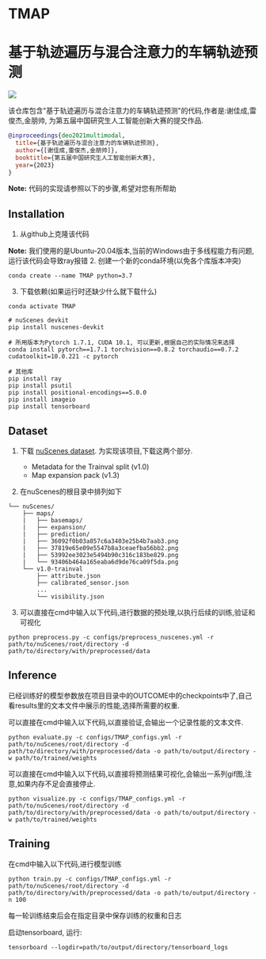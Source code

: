 # TMAP

# 基于轨迹遍历与混合注意力的车辆轨迹预测

![](https://github.com/jiachengxie/TMAP.git)




该仓库包含"基于轨迹遍历与混合注意力的车辆轨迹预测"的代码,作者是:谢佳成,雷俊杰,金朋帅, 为第五届中国研究生人工智能创新大赛的提交作品.

```bibtex
@inproceedings{deo2021multimodal,
  title={基于轨迹遍历与混合注意力的车辆轨迹预测},
  author={[谢佳成,雷俊杰,金朋帅]},
  booktitle={第五届中国研究生人工智能创新大赛},
  year={2023}
}
```


**Note:** 代码的实现请参照以下的步骤,希望对您有所帮助


## Installation

1. 从github上克隆该代码

**Note:** 我们使用的是Ubuntu-20.04版本,当前的Windows由于多线程能力有问题,运行该代码会导致ray报错
2. 创建一个新的conda环境(以免各个库版本冲突) 
``` shell
conda create --name TMAP python=3.7
```

3. 下载依赖(如果运行时还缺少什么就下载什么)
```shell
conda activate TMAP

# nuScenes devkit
pip install nuscenes-devkit

# 所用版本为Pytorch 1.7.1, CUDA 10.1, 可以更新,根据自己的实际情况来选择
conda install pytorch==1.7.1 torchvision==0.8.2 torchaudio==0.7.2 cudatoolkit=10.0.221 -c pytorch

# 其他库
pip install ray
pip install psutil
pip install positional-encodings==5.0.0
pip install imageio
pip install tensorboard
```


## Dataset

1. 下载 [nuScenes dataset](https://www.nuscenes.org/download). 为实现该项目,下载这两个部分.
    - Metadata for the Trainval split (v1.0)
    - Map expansion pack (v1.3)

2. 在nuScenes的根目录中排列如下
```plain
└── nuScenes/
    ├── maps/
    |   ├── basemaps/
    |   ├── expansion/
    |   ├── prediction/
    |   ├── 36092f0b03a857c6a3403e25b4b7aab3.png
    |   ├── 37819e65e09e5547b8a3ceaefba56bb2.png
    |   ├── 53992ee3023e5494b90c316c183be829.png
    |   └── 93406b464a165eaba6d9de76ca09f5da.png
    └── v1.0-trainval
        ├── attribute.json
        ├── calibrated_sensor.json
        ...
        └── visibility.json         
```

3. 可以直接在cmd中输入以下代码,进行数据的预处理,以执行后续的训练,验证和可视化
```shell
python preprocess.py -c configs/preprocess_nuscenes.yml -r path/to/nuScenes/root/directory -d path/to/directory/with/preprocessed/data
```


## Inference

已经训练好的模型参数放在项目目录中的OUTCOME中的checkpoints中了,自己看results里的文本文件中展示的性能,选择所需要的权重.

可以直接在cmd中输入以下代码,以直接验证,会输出一个记录性能的文本文件.
```shell
python evaluate.py -c configs/TMAP_configs.yml -r path/to/nuScenes/root/directory -d path/to/directory/with/preprocessed/data -o path/to/output/directory -w path/to/trained/weights
```

可以直接在cmd中输入以下代码,以直接将预测结果可视化,会输出一系列gif图,注意,如果内存不足会直接停止.
```shell
python visualize.py -c configs/TMAP_configs.yml -r path/to/nuScenes/root/directory -d path/to/directory/with/preprocessed/data -o path/to/output/directory -w path/to/trained/weights
```


## Training

在cmd中输入以下代码,进行模型训练
```shell
python train.py -c configs/TMAP_configs.yml -r path/to/nuScenes/root/directory -d path/to/directory/with/preprocessed/data -o path/to/output/directory -n 100
```

每一轮训练结束后会在指定目录中保存训练的权重和日志

启动tensorboard, 运行:
```shell
tensorboard --logdir=path/to/output/directory/tensorboard_logs
```
